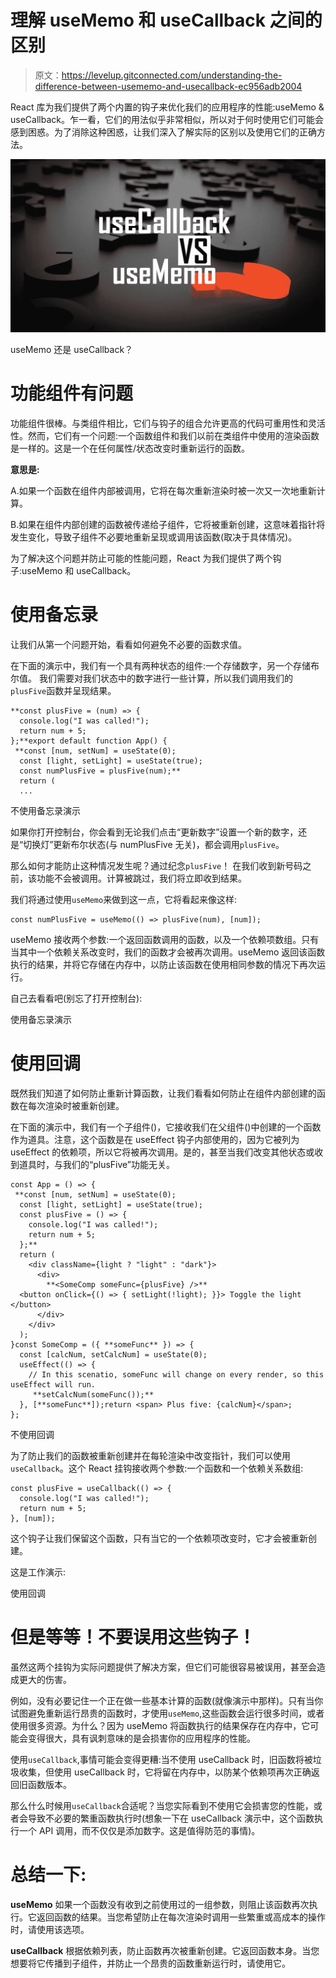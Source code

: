 # 理解 useMemo 和 useCallback 之间的区别

> 原文：<https://levelup.gitconnected.com/understanding-the-difference-between-usememo-and-usecallback-ec956adb2004>

React 库为我们提供了两个内置的钩子来优化我们的应用程序的性能:useMemo & useCallback。乍一看，它们的用法似乎非常相似，所以对于何时使用它们可能会感到困惑。为了消除这种困惑，让我们深入了解实际的区别以及使用它们的正确方法。

![](img/1b20c6c5c107ca45ab94483d5823f050.png)

useMemo 还是 useCallback？

# 功能组件有问题

功能组件很棒。与类组件相比，它们与钩子的组合允许更高的代码可重用性和灵活性。然而，它们有一个问题:一个函数组件和我们以前在类组件中使用的渲染函数是一样的。这是一个在任何属性/状态改变时重新运行的函数。

**意思是:**

A.如果一个函数在组件内部被调用，它将在每次重新渲染时被一次又一次地重新计算。

B.如果在组件内部创建的函数被传递给子组件，它将被重新创建，这意味着指针将发生变化，导致子组件不必要地重新呈现或调用该函数(取决于具体情况)。

为了解决这个问题并防止可能的性能问题，React 为我们提供了两个钩子:useMemo 和 useCallback。

# 使用备忘录

让我们从第一个问题开始，看看如何避免不必要的函数求值。

在下面的演示中，我们有一个具有两种状态的组件:一个存储数字，另一个存储布尔值。
我们需要对我们状态中的数字进行一些计算，所以我们调用我们的`plusFive`函数并呈现结果。

```
**const plusFive = (num) => {
  console.log("I was called!");
  return num + 5;
};**export default function App() {
 **const [num, setNum] = useState(0);
  const [light, setLight] = useState(true);
  const numPlusFive = plusFive(num);**
  return (
  ...
```

不使用备忘录演示

如果你打开控制台，你会看到无论我们点击“更新数字”设置一个新的数字，还是“切换灯”更新布尔状态(与 numPlusFive 无关)，都会调用`plusFive`。

那么如何才能防止这种情况发生呢？通过纪念`plusFive`！
在我们收到新号码之前，该功能不会被调用。计算被跳过，我们将立即收到结果。

我们将通过使用`useMemo`来做到这一点，它将看起来像这样:

```
const numPlusFive = useMemo(() => plusFive(num), [num]);
```

useMemo 接收两个参数:一个返回函数调用的函数，以及一个依赖项数组。只有当其中一个依赖关系改变时，我们的函数才会被再次调用。useMemo 返回该函数执行的结果，并将它存储在内存中，以防止该函数在使用相同参数的情况下再次运行。

自己去看看吧(别忘了打开控制台):

使用备忘录演示

# 使用回调

既然我们知道了如何防止重新计算函数，让我们看看如何防止在组件内部创建的函数在每次渲染时被重新创建。

在下面的演示中，我们有一个子组件(<somecomp>)，它接收我们在父组件(<app>)中创建的一个函数作为道具。注意，这个函数是在 useEffect 钩子内部使用的，因为它被列为 useEffect 的依赖项，所以它将被再次调用。是的，甚至当我们改变其他状态或收到道具时，与我们的“plusFive”功能无关。</app></somecomp>

```
const App = () => {
 **const [num, setNum] = useState(0);
  const [light, setLight] = useState(true);
  const plusFive = () => {
    console.log("I was called!");
    return num + 5;
  };**
  return (
    <div className={light ? "light" : "dark"}>
      <div>
        **<SomeComp someFunc={plusFive} />**
  <button onClick={() => { setLight(!light); }}> Toggle the light </button>
      </div>
    </div>
  );
}const SomeComp = ({ **someFunc** }) => {
  const [calcNum, setCalcNum] = useState(0);
  useEffect(() => {
    // In this scenatio, someFunc will change on every render, so this useEffect will run.
     **setCalcNum(someFunc());**
  }, [**someFunc**]);return <span> Plus five: {calcNum}</span>;
};
```

不使用回调

为了防止我们的函数被重新创建并在每轮渲染中改变指针，我们可以使用`useCallback`。这个 React 挂钩接收两个参数:一个函数和一个依赖关系数组:

```
const plusFive = useCallback(() => {
  console.log("I was called!");
  return num + 5;
}, [num]);
```

这个钩子让我们保留这个函数，只有当它的一个依赖项改变时，它才会被重新创建。

这是工作演示:

使用回调

# 但是等等！不要误用这些钩子！

虽然这两个挂钩为实际问题提供了解决方案，但它们可能很容易被误用，甚至会造成更大的伤害。

例如，没有必要记住一个正在做一些基本计算的函数(就像演示中那样)。只有当你试图避免重新运行昂贵的函数时，才使用`useMemo`,这些函数会运行很多时间，或者使用很多资源。为什么？因为 useMemo 将函数执行的结果保存在内存中，它可能会变得很大，具有讽刺意味的是会损害你的应用程序的性能。

使用`useCallback`,事情可能会变得更糟:当不使用 useCallback 时，旧函数将被垃圾收集，但使用 useCallback 时，它将留在内存中，以防某个依赖项再次正确返回旧函数版本。

那么什么时候用`useCallback`合适呢？当您实际看到不使用它会损害您的性能，或者会导致不必要的繁重函数执行时(想象一下在 useCallback 演示中，这个函数执行一个 API 调用，而不仅仅是添加数字。这是值得防范的事情)。

# 总结一下:

**useMemo** 如果一个函数没有收到之前使用过的一组参数，则阻止该函数再次执行。它返回函数的结果。当您希望防止在每次渲染时调用一些繁重或高成本的操作时，请使用该选项。

**useCallback** 根据依赖列表，防止函数再次被重新创建。它返回函数本身。当您想要将它传播到子组件，并防止一个昂贵的函数重新运行时，请使用它。